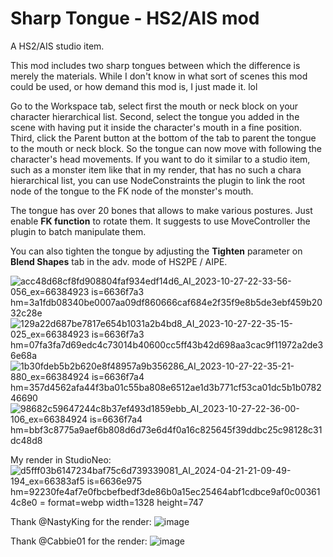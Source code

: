 # Sharp Tongue - HS2/AIS mod
A HS2/AIS studio item.

This mod includes two sharp tongues between which the difference is merely the materials. While I don't know in what sort of scenes this mod could be used, or how demand this mod is, I just made it. lol

Go to the Workspace tab, select first the mouth or neck block on your character hierarchical list. Second, select the tongue you added in the scene with having put it inside the character's mouth in a fine position. Third, click the Parent button at the bottom of the tab to parent the tongue to the mouth or neck block. So the tongue can now move with following the character's head movements. If you want to do it similar to a studio item, such as a monster item like that in my render, that has no such a chara hierarchical list, you can use NodeConstraints the plugin to link the root node of the tongue to the FK node of the monster's mouth.

The tongue has over 20 bones that allows to make various postures. Just enable **FK function** to rotate them. It suggests to use MoveController the plugin to batch manipulate them. 

You can also tighten the tongue by adjusting the **Tighten** parameter on **Blend Shapes** tab in the adv. mode of HS2PE / AIPE.

![acc48d68cf8fd908804faf934edf14d6_AI_2023-10-27-22-33-56-056_ex=66384923 is=6636f7a3 hm=3a1fdb08340be0007aa09df860666caf684e2f35f9e8b5de3ebf459b2032c28e](https://github.com/Blatke/Sharp-Tongue-HS2-AIS-mod/assets/125734582/72f815ca-7569-4b21-82d2-7b7f731de896)
![129a22d687be7817e654b1031a2b4bd8_AI_2023-10-27-22-35-15-025_ex=66384923 is=6636f7a3 hm=07fa3fa7d69edc4c73014b40600cc5ff43b42d698aa3cac9f11972a2de36e68a](https://github.com/Blatke/Sharp-Tongue-HS2-AIS-mod/assets/125734582/ee38c125-ffc9-45f2-94d5-000bd09bd5d7)
![1b30fdeb5b2b620e8f48957a9b356286_AI_2023-10-27-22-35-21-880_ex=66384924 is=6636f7a4 hm=357d4562afa44f3ba01c55ba808e6512ae1d3b771cf53ca01dc5b1b078246690](https://github.com/Blatke/Sharp-Tongue-HS2-AIS-mod/assets/125734582/79658b61-fda3-4424-a350-88c31914bde2)
![98682c59647244c8b37ef493d1859ebb_AI_2023-10-27-22-36-00-106_ex=66384924 is=6636f7a4 hm=bbf3c8775a9aef6b808d6d73e6d4f0a16c825645f39ddbc25c98128c31dc48d8](https://github.com/Blatke/Sharp-Tongue-HS2-AIS-mod/assets/125734582/c72413fe-ad02-4cb3-96a5-66bc42176a3d)

My render in StudioNeo:
![d5fff03b6147234baf75c6d739339081_AI_2024-04-21-21-09-49-194_ex=66383af5 is=6636e975 hm=92230fe4af7e0fbcbefbedf3de86b0a15ec25464abf1cdbce9af0c003614c8e0 = format=webp width=1328 height=747](https://github.com/Blatke/Sharp-Tongue-HS2-AIS-mod/assets/125734582/5bff13a4-528c-4731-a4b9-b58f06ae61d9)

Thank @NastyKing for the render:
![image](https://github.com/Blatke/Sharp-Tongue-HS2-AIS-mod/assets/125734582/b9574833-587e-4412-8110-172ff3eca2ba)

Thank @Cabbie01 for the render:
![image](https://github.com/Blatke/Sharp-Tongue-HS2-AIS-mod/assets/125734582/3ad9a82c-74e4-4433-be39-e19cc5450560)
